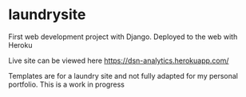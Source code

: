 # laundrysite

First web development project with Django. Deployed to the web with Heroku

Live site can be viewed here  https://dsn-analytics.herokuapp.com/

Templates are for a laundry site and not fully adapted for my personal portfolio. This is a work in progress 